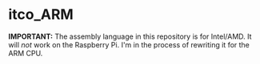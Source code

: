 # itco_ARM

**IMPORTANT:** The assembly language in this repository is for Intel/AMD. It will *not* work on the Raspberry Pi. I'm in the process of rewriting it for the ARM CPU.

